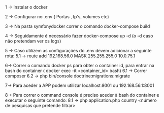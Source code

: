 1 -> Instalar o docker 

2 -> Configurar no .env ( Portas , Ip's, volumes etc)

3 -> Na pasta symfonydocker correr o comando docker-compose build

4 -> Seguidamente é necessário fazer docker-compose up -d (o -d caso não pretendam ver os logs)

5 -> Caso utilizem as configurações do .env devem adicionar a seguinte rota:
    5.1 -> route add 192.168.56.0 MASK 255.255.255.0 10.0.75.1

6-> Correr o comando docker ps para obter o container id, para entrar na bash
    do container ( docker exec -it <container_id> bash)
    6.1 -> Correr composer
    6.2 -> php bin/console doctrine:migrations:migrate

7-> Para aceder a APP podem utilizar localhost:8001 ou 192.168.56.1:8001

8-> Para correr o command console é preciso aceder à bash do container e executar 
o seguinte comando:
    8.1 -> php application.php country <número de pesquisas que pretende filtrar>
    

